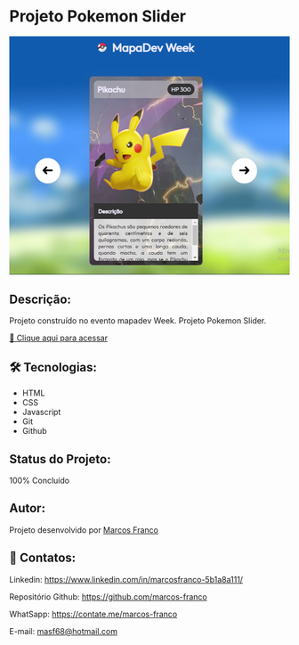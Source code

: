 #   Projeto Pokemon Slider

![preview](./github/preview.png)

## Descrição:
Projeto construído no evento mapadev Week.
Projeto Pokemon Slider.

[🔗 Clique aqui para acessar](https://marcos-franco.github.io/pokemon-slider/)


## 🛠 Tecnologias:
- HTML
- CSS
- Javascript
- Git
- Github

## Status do Projeto:
100% Concluído

## Autor:
Projeto desenvolvido por [Marcos Franco](https://www.linkedin.com/in/marcosfranco-5b1a8a111/)

## 💛 Contatos:

Linkedin: https://www.linkedin.com/in/marcosfranco-5b1a8a111/

Repositório Github: https://github.com/marcos-franco

WhatSapp: https://contate.me/marcos-franco

E-mail: masf68@hotmail.com
